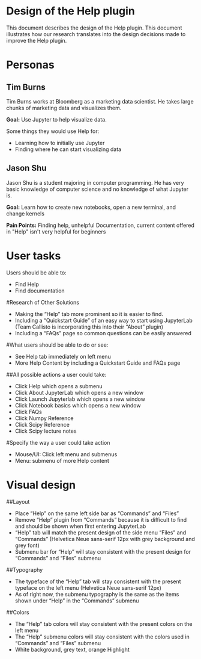 # Design of the Help plugin

This document describes the design of the Help plugin. This document illustrates how
our research translates into the design decisions made to improve the Help plugin.

# Personas

## Tim Burns

Tim Burns works at Bloomberg as a marketing data scientist. He takes 
large chunks of marketing data and visualizes them.

**Goal:** Use Jupyter to help visualize data.

Some things they would use Help for:

* Learning how to initially use Jupyter
* Finding where he can start visualizing data

## Jason Shu

Jason Shu is a student majoring in computer programming. He has very 
basic knowledge of computer science and no knowledge of what Jupyter is.

**Goal:** Learn how to create new notebooks, open a new terminal, and change kernels

**Pain Points:** Finding help, unhelpful Documentation, current content offered in "Help"
isn't very helpful for beginners

# User tasks

Users should be able to:

* Find Help
* Find documentation

#Research of Other Solutions

* Making the “Help” tab more prominent so it is easier to find.
* Including a “Quickstart Guide” of an easy way to start using JupyterLab (Team Callisto is incorporating this into their “About” plugin)
* Including a “FAQs” page so common questions can be easily answered

#What users should be able to do or see:

* See Help tab immediately on left menu
* More Help Content by including a Quickstart Guide and FAQs page

##All possible actions a user could take:

* Click Help which opens a submenu
* Click About JupyterLab which opens a new window
* Click Launch Jupyterlab which opens a new window 
* Click Notebook basics which opens a new window
* Click FAQs
* Click Numpy Reference
* Click Scipy Reference
* Click Scipy lecture notes

#Specify the way a user could take action

* Mouse/UI: Click left menu and submenus
* Menu: submenu of more Help content

# Visual design

##Layout

* Place “Help” on the same left side bar as “Commands” and “Files”
* Remove “Help” plugin from “Commands” because it is difficult to find and should be shown when first entering JupyterLab
* “Help” tab will match the present design of the side menu “Files” and “Commands” (Helvetica Neue sans-serif 12px with grey background and grey font)
* Submenu bar for “Help” will stay consistent with the present design for “Commands” and “Files” submenu

##Typography

* The typeface of the “Help” tab will stay consistent with the present typeface on the left menu (Helvetica Neue sans-serif 12px)
* As of right now, the submenu typography is the same as the items shown under “Help” in the “Commands” submenu

##Colors

* The “Help” tab colors will stay consistent with the present colors on the left menu
* The “Help” submenu colors will stay consistent with the colors used in “Commands” and “Files” submenu
* White background, grey text, orange Highlight
 

